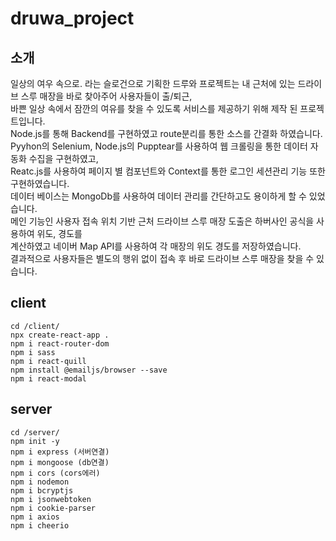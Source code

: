 # druwa_project

## 소개    
일상의 여우 속으로. 라는 슬로건으로 기획한 드루와 프로젝트는 내 근처에 있는 드라이브 스루 매장을 바로 찾아주어 사용자들이 출/퇴근,   
바쁜 일상 속에서 잠깐의 여유를 찾을 수 있도록 서비스를 제공하기 위해 제작 된 프로젝트입니다.      
Node.js를 통해 Backend를 구현하였고 route분리를 통한 소스를 간결화 하였습니다.   
Pyyhon의 Selenium, Node.js의 Pupptear를 사용하여 웹 크롤링을 통한 데이터 자동화 수집을 구현하였고,   
Reatc.js를 사용하여 페이지 별 컴포넌트와 Context를 통한 로그인 세션관리 기능 또한 구현하였습니다.   
데이터 베이스는 MongoDb를 사용하여 데이터 관리를 간단하고도 용이하게 할 수 있었습니다.  
메인 기능인 사용자 접속 위치 기반 근처 드라이브 스루 매장 도출은 하버사인 공식을 사용하여 위도, 경도를   
계산하였고 네이버 Map API를 사용하여 각 매장의 위도 경도를 저장하였습니다.   
결과적으로 사용자들은 별도의 행위 없이 접속 후 바로 드라이브 스루 매장을 찾을 수 있습니다.



## client
````
cd /client/
npx create-react-app . 
npm i react-router-dom
npm i sass
npm i react-quill
npm install @emailjs/browser --save
npm i react-modal
````

## server
````
cd /server/
npm init -y 
npm i express (서버연결)
npm i mongoose (db연결)
npm i cors (cors에러)
npm i nodemon
npm i bcryptjs
npm i jsonwebtoken
npm i cookie-parser
npm i axios
npm i cheerio
````
